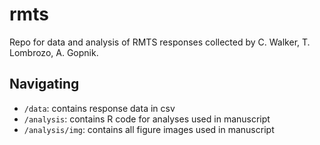 # rmts

Repo for data and analysis of RMTS responses collected by C. Walker, T. Lombrozo, A. Gopnik.

## Navigating
- `/data`: contains response data in csv
- `/analysis`: contains R code for analyses used in manuscript
- `/analysis/img`: contains all figure images used in manuscript


